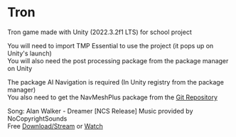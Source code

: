 # Tron
 Tron game made with Unity (2022.3.2f1 LTS) for school project

 You will need to import TMP Essential to use the project (it pops up on Unity's launch)  
 You will also need the post processing package from the package manager on Unity  

 The package AI Navigation is required (In Unity registry from the package manager)  
 You also need to get the NavMeshPlus package from the [Git Repository](https://github.com/h8man/NavMeshPlus.git)  

 Song: Alan Walker - Dreamer [NCS Release] Music provided by NoCopyrightSounds  
 Free [Download/Stream](http://ncs.io/dreamer) or [Watch](http://ncs.lnk.to/dreamerAT/youtube)